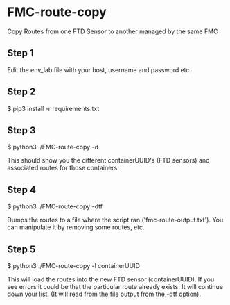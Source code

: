 # FMC-route-copy
Copy Routes from one FTD Sensor to another managed by the same FMC

## Step 1
Edit the env_lab file with your host, username and password etc.

## Step 2
$ pip3 install -r requirements.txt

## Step 3
$ python3 ./FMC-route-copy -d

This should show you the different containerUUID's (FTD sensors) and associated routes for those containers.

## Step 4
$ python3 ./FMC-route-copy -dtf

Dumps the routes to a file where the script ran ('fmc-route-output.txt'). You can manipulate it by removing some routes, etc.

## Step 5
$ python3 ./FMC-route-copy -l containerUUID

This will load the routes into the new FTD sensor (containerUUID). If you see errors it could be that the particular route already exists. It will continue down your list. (It will read from the file output from the -dtf option).
